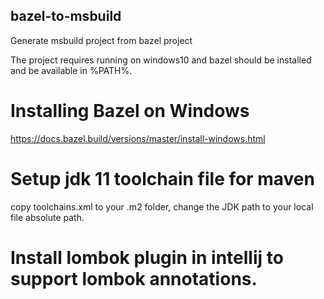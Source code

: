 bazel-to-msbuild
----------------

Generate msbuild project from bazel project

The project requires running on windows10 and bazel should be installed and be available in %PATH%.

# Installing Bazel on Windows
https://docs.bazel.build/versions/master/install-windows.html

# Setup jdk 11 toolchain file for maven
copy toolchains.xml to your .m2 folder, change the JDK path to your local file absolute path.

# Install lombok plugin in intellij to support lombok annotations.